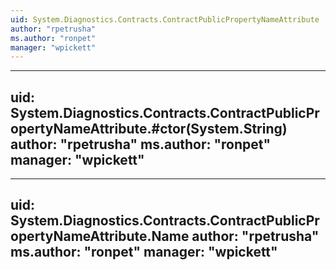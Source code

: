 ```yaml
---
uid: System.Diagnostics.Contracts.ContractPublicPropertyNameAttribute
author: "rpetrusha"
ms.author: "ronpet"
manager: "wpickett"
---
```


---
uid: System.Diagnostics.Contracts.ContractPublicPropertyNameAttribute.#ctor(System.String)
author: "rpetrusha"
ms.author: "ronpet"
manager: "wpickett"
---

---
uid: System.Diagnostics.Contracts.ContractPublicPropertyNameAttribute.Name
author: "rpetrusha"
ms.author: "ronpet"
manager: "wpickett"
---
